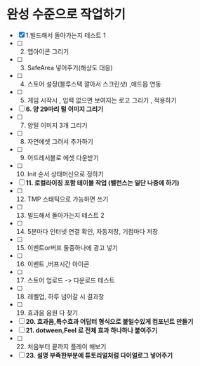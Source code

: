 # 완성 수준으로 작업하기



- [x] 1.빌드해서 돌아가는지 테스트 1
- [ ] 2. 앱아이콘 그리기
- [ ] 3. SafeArea 넣어주기(해상도 대응)
- [ ] 4. 스토어 설정(블루스택 깔아서 스크린샷) ,애드몹 연동
- [ ] 5. 게임 시작시 , 입력 없으면 보여지는 로고 그리기 , 적용하기
- [ ] **6. 양 29마리 털 이미지 그리기**
- [ ] 7. 양털 이미지 3개 그리기
- [ ] 8. 자연에셋 그려서 추가하기
- [ ] 9. 어드레서블로 에셋 다운받기
- [ ] 10. Init 순서 상태머신으로 정하기
- [ ] **11. 로컬라이징 포함 테이블 작업 (밸런스는 일단 나중에 하기)**
- [ ] 12. TMP 스태틱으로 가능하면 쓰기
- [ ] 13. 빌드해서 돌아가는지 테스트 2
- [ ] 14. 5분마다 인터넷 연결 확인, 자동저장, 기점마다 저장
- [ ] 15. 이벤트or버프 둘중하나에 광고 넣기
- [ ] 16. 이벤트 ,버프시간 아이콘
- [ ] 17. 스토어 업로드 -> 다운로드 테스트
- [ ] 18. 레벨업, 하루 넘어갈 시 결과창
- [ ] 19. 효과음 음원 다 찾기
- [ ] **20. 효과음,특수효과 어답터 형식으로 붙일수있게 컴포넌트 만들기**
- [ ] **21. dotween,Feel 로 전체 효과 하나하나 붙여주기**
- [ ] 22. 처음부터 끝까지 플레이 해보기
- [ ] **23. 설명 부족한부분에 튜토리얼처럼 다이얼로그 넣어주기**
